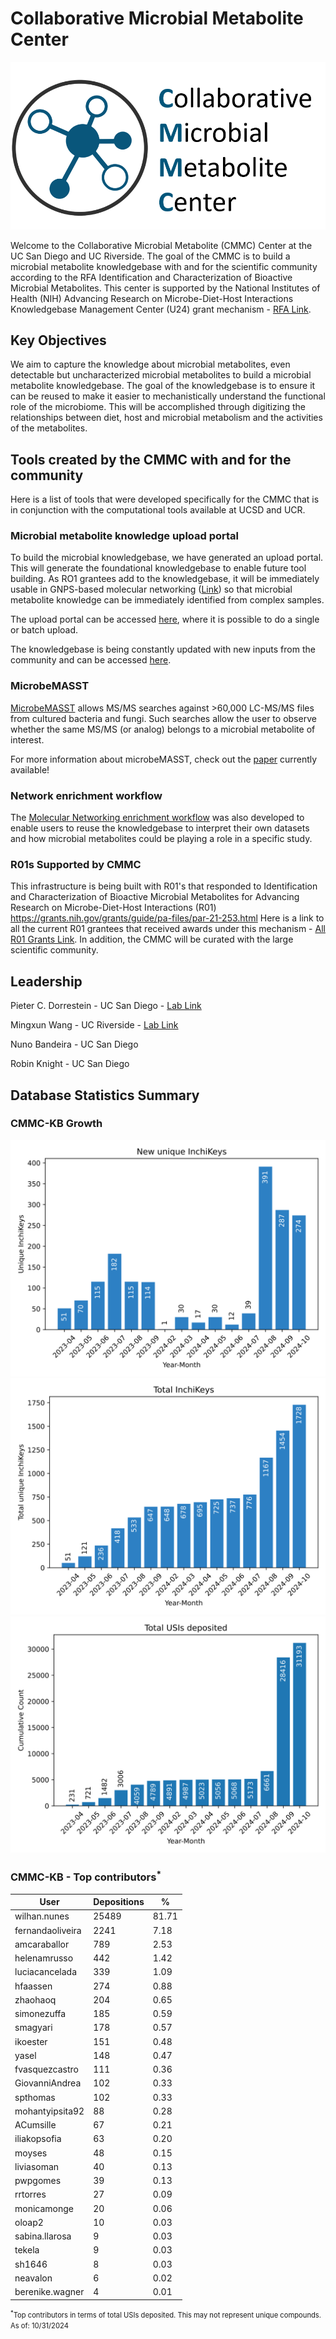 # Collaborative Microbial Metabolite Center

![CMMC Logo](img/logo.png)

Welcome to the Collaborative Microbial Metabolite (CMMC) Center at the UC San Diego and UC Riverside. The goal of the CMMC is to build a microbial metabolite knowledgebase with and for the scientific community according to the RFA Identification and Characterization of Bioactive Microbial Metabolites. This center is supported by the National Institutes of Health (NIH) Advancing Research on Microbe-Diet-Host Interactions Knowledgebase Management Center (U24) grant mechanism - [RFA Link](https://grants.nih.gov/grants/guide/rfa-files/rfa-dk-21-014.html). 

## Key Objectives
We aim to capture the knowledge about microbial metabolites, even detectable but uncharacterized microbial metabolites to build a microbial metabolite knowledgebase. The goal of the knowledgebase is to ensure it can be reused to make it easier to mechanistically understand the functional role of the microbiome. This will be accomplished through digitizing the relationships between diet, host and microbial metabolism and the activities of the metabolites. 

## Tools created by the CMMC with and for the community
Here is a list of tools that were developed specifically for the CMMC that is in conjunction with the computational tools available at UCSD and UCR. 

### Microbial metabolite knowledge upload portal
To build the microbial knowledgebase, we have generated an upload portal. This will generate the foundational knowledgebase to enable future tool building. As RO1 grantees add to the knowledgebase, it will be immediately usable in GNPS-based molecular networking ([Link](https://ccms-ucsd.github.io/GNPSDocumentation/)) so that microbial metabolite knowledge can be immediately identified from complex samples. 

The upload portal can be accessed [here](https://gnps2.org/workflowinput?workflowname=cmmc_deposition_workflow), where it is possible to do a single or batch upload.

The knowledgebase is being constantly updated with new inputs from the community and can be accessed [here](https://cmmc-kb.gnps2.org/).

<!-- !!!!MING TO DO create the firs generation link to simple interface for building the knowledgebase!!!!. -->

### MicrobeMASST

[MicrobeMASST](https://masst.gnps2.org/microbemasst/) allows MS/MS searches against >60,000 LC-MS/MS files from cultured bacteria and fungi. Such searches allow the user to observe whether the same MS/MS (or analog) belongs to a microbial metabolite of interest.

For more information about microbeMASST, check out the [paper](https://doi.org/10.1038/s41564-023-01575-9) currently available!

### Network enrichment workflow
The [Molecular Networking enrichment workflow](https://gnps2.org/workflowinput?workflowname=cmmc_gnps_network_enrichment_workflow) was also developed to enable users to reuse the knowledgebase to interpret their own datasets and how microbial metabolites could be playing a role in a specific study.


### R01s Supported by CMMC

This infrastructure is being built with R01's that responded to 
Identification and Characterization of Bioactive Microbial Metabolites for Advancing Research on Microbe-Diet-Host Interactions (R01) https://grants.nih.gov/grants/guide/pa-files/par-21-253.html Here is a link to all the current R01 grantees that received awards under this mechanism - [All R01 Grants Link](https://reporter.nih.gov/search/eJ5UvHBXWU6-ZQa83cfFnw/projects). In addition, the CMMC will be curated with the large scientific community.

## Leadership
Pieter C. Dorrestein - UC San Diego - [Lab Link](https://dorresteinlab.ucsd.edu/)

Mingxun Wang - UC Riverside - [Lab Link](https://www.cs.ucr.edu/~mingxunw/)

Nuno Bandeira - UC San Diego 

Robin Knight - UC San Diego

## Database Statistics Summary

### CMMC-KB Growth

![New InchiKeys](img/statistics/cmmc_growth_new_inchikeys_by_month.svg)
![Total InchiKeys](img/statistics/cmmc_growth_cumulative_inchikeys_by_month.svg)
![CMMC depositions graph](img/statistics/cmmc_growth_total_usis.svg)

### CMMC-KB - Top contributors<sup>*</sup> 

| User             | Depositions | %     |
|------------------|-------------|-------|
| wilhan.nunes     | 25489       | 81.71 |
| fernandaoliveira | 2241        | 7.18  |
| amcaraballor     | 789         | 2.53  |
| helenamrusso     | 442         | 1.42  |
| luciacancelada   | 339         | 1.09  |
| hfaassen         | 274         | 0.88  |
| zhaohaoq         | 204         | 0.65  |
| simonezuffa      | 185         | 0.59  |
| smagyari         | 178         | 0.57  |
| ikoester         | 151         | 0.48  |
| yasel            | 148         | 0.47  |
| fvasquezcastro   | 111         | 0.36  |
| GiovanniAndrea   | 102         | 0.33  |
| spthomas         | 102         | 0.33  |
| mohantyipsita92  | 88          | 0.28  |
| ACumsille        | 67          | 0.21  |
| iliakopsofia     | 63          | 0.20  |
| moyses           | 48          | 0.15  |
| liviasoman       | 40          | 0.13  |
| pwpgomes         | 39          | 0.13  |
| rrtorres         | 27          | 0.09  |
| monicamonge      | 20          | 0.06  |
| oloap2           | 10          | 0.03  |
| sabina.llarosa   | 9           | 0.03  |
| tekela           | 9           | 0.03  |
| sh1646           | 8           | 0.03  |
| neavalon         | 6           | 0.02  |
| berenike.wagner  | 4           | 0.01  |

<small style="font-size: 0.8em;"><sup>*</sup>Top contributors in terms of total USIs deposited. This may not represent unique compounds.
<br>As of: 10/31/2024</small>
